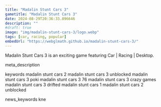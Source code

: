 ```yaml
---
title: "Madalin Stunt Cars 3"
gametitle: "Madalin Stunt Cars 3"
date: 2024-08-29T20:36:33.896646
description: ""
#draft: true
image: "img/madalin-stunt-cars-3/logo.webp"
tags: [car, racing, popular]
embedUrl: "https://webglmath.github.io/madalin-stunt-cars-3/"
---
```


Madalin Stunt Cars 3 is an exciting game featuring Car | Racing | Desktop.

meta_description



keywords
madalin stunt cars 2 madalin stunt cars 3 unblocked madalin stunt cars 3 poki madalin stunt cars 3 76 madalin stunt cars 3 crazy games madalin stunt cars 3 drifted madalin stunt cars 1 madalin stunt cars 2 unblocked


news_keywords
kne
